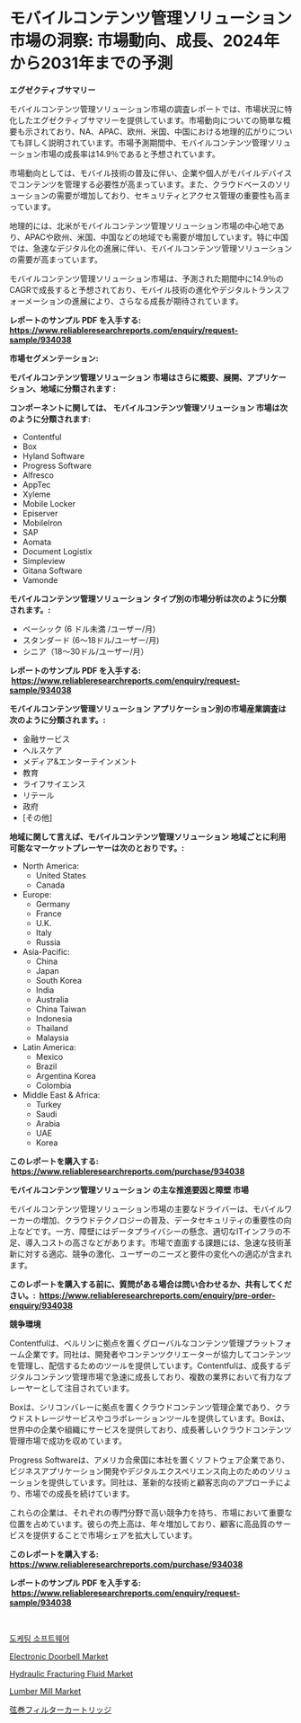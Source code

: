 <p><h1>モバイルコンテンツ管理ソリューション市場の洞察: 市場動向、成長、2024年から2031年までの予測</h1></p><p><strong>エグゼクティブサマリー</strong></p>
<p><p>モバイルコンテンツ管理ソリューション市場の調査レポートでは、市場状況に特化したエグゼクティブサマリーを提供しています。市場動向についての簡単な概要も示されており、NA、APAC、欧州、米国、中国における地理的広がりについても詳しく説明されています。市場予測期間中、モバイルコンテンツ管理ソリューション市場の成長率は14.9％であると予想されています。</p><p>市場動向としては、モバイル技術の普及に伴い、企業や個人がモバイルデバイスでコンテンツを管理する必要性が高まっています。また、クラウドベースのソリューションの需要が増加しており、セキュリティとアクセス管理の重要性も高まっています。</p><p>地理的には、北米がモバイルコンテンツ管理ソリューション市場の中心地であり、APACや欧州、米国、中国などの地域でも需要が増加しています。特に中国では、急速なデジタル化の進展に伴い、モバイルコンテンツ管理ソリューションの需要が高まっています。</p><p>モバイルコンテンツ管理ソリューション市場は、予測された期間中に14.9％のCAGRで成長すると予想されており、モバイル技術の進化やデジタルトランスフォーメーションの進展により、さらなる成長が期待されています。</p></p>
<p><strong>レポートのサンプル PDF を入手する: <a href="https://www.reliableresearchreports.com/enquiry/request-sample/934038">https://www.reliableresearchreports.com/enquiry/request-sample/934038</a></strong></p>
<p><strong>市場セグメンテーション:</strong></p>
<p><strong> モバイルコンテンツ管理ソリューション 市場はさらに概要、展開、アプリケーション、地域に分類されます :</strong></p>
<p><strong>コンポーネントに関しては、 モバイルコンテンツ管理ソリューション 市場は次のように分類されます: &nbsp;</strong></p>
<p><ul><li>Contentful</li><li>Box</li><li>Hyland Software</li><li>Progress Software</li><li>Alfresco</li><li>AppTec</li><li>Xyleme</li><li>Mobile Locker</li><li>Episerver</li><li>MobileIron</li><li>SAP</li><li>Aomata</li><li>Document Logistix</li><li>Simpleview</li><li>Gitana Software</li><li>Vamonde</li></ul></p>
<p><strong> モバイルコンテンツ管理ソリューション タイプ別の市場分析は次のように分類されます。:</strong></p>
<p><ul><li>ベーシック (6 ドル未満 /ユーザー/月)</li><li>スタンダード (6～18ドル/ユーザー/月)</li><li>シニア（18〜30ドル/ユーザー/月）</li></ul></p>
<p><strong>レポートのサンプル PDF を入手する: &nbsp;<a href="https://www.reliableresearchreports.com/enquiry/request-sample/934038">https://www.reliableresearchreports.com/enquiry/request-sample/934038</a></strong></p>
<p><strong> モバイルコンテンツ管理ソリューション アプリケーション別の市場産業調査は次のように分類されます。:</strong></p>
<p><ul><li>金融サービス</li><li>ヘルスケア</li><li>メディア&エンターテインメント</li><li>教育</li><li>ライフサイエンス</li><li>リテール</li><li>政府</li><li>[その他]</li></ul></p>
<p><strong>地域に関して言えば、モバイルコンテンツ管理ソリューション 地域ごとに利用可能なマーケットプレーヤーは次のとおりです。:</strong></p>
<p><ul>
    <li>
        North America:
        <ul>
            <li>United States</li>
            <li>Canada</li>
        </ul>
    </li>
    <li>
        Europe:
        <ul>
            <li>Germany</li>
            <li>France</li>
            <li>U.K.</li>
            <li>Italy</li>
            <li>Russia</li>
        </ul>
    </li>
    <li>
        Asia-Pacific:
        <ul>
            <li>China</li>
            <li>Japan</li>
            <li>South Korea</li>
            <li>India</li>
            <li>Australia</li>
            <li>China Taiwan</li>
            <li>Indonesia</li>
            <li>Thailand</li>
            <li>Malaysia</li>
        </ul>
    </li>
    <li>
        Latin America:
        <ul>
            <li>Mexico</li>
            <li>Brazil</li>
            <li>Argentina Korea</li>
            <li>Colombia</li>
        </ul>
    </li>
    <li>
        Middle East & Africa:
        <ul>
            <li>Turkey</li>
            <li>Saudi</li>
            <li>Arabia</li>
            <li>UAE</li>
            <li>Korea</li>
        </ul>
    </li>
    </ul></p>
<p><strong>このレポートを購入する: &nbsp;<a href="https://www.reliableresearchreports.com/purchase/934038">https://www.reliableresearchreports.com/purchase/934038</a></strong></p>
<p><strong>モバイルコンテンツ管理ソリューション の主な推進要因と障壁 市場</strong></p>
<p><p>モバイルコンテンツ管理ソリューション市場の主要なドライバーは、モバイルワーカーの増加、クラウドテクノロジーの普及、データセキュリティの重要性の向上などです。一方、障壁にはデータプライバシーの懸念、適切なITインフラの不足、導入コストの高さなどがあります。市場で直面する課題には、急速な技術革新に対する適応、競争の激化、ユーザーのニーズと要件の変化への適応が含まれます。</p></p>
<p><strong>このレポートを購入する前に、質問がある場合は問い合わせるか、共有してください。:&nbsp; <a href="https://www.reliableresearchreports.com/enquiry/pre-order-enquiry/934038">https://www.reliableresearchreports.com/enquiry/pre-order-enquiry/934038</a></strong></p>
<p><strong>競争環境</strong></p>
<p><p>Contentfulは、ベルリンに拠点を置くグローバルなコンテンツ管理プラットフォーム企業です。同社は、開発者やコンテンツクリエーターが協力してコンテンツを管理し、配信するためのツールを提供しています。Contentfulは、成長するデジタルコンテンツ管理市場で急速に成長しており、複数の業界において有力なプレーヤーとして注目されています。</p><p>Boxは、シリコンバレーに拠点を置くクラウドコンテンツ管理企業であり、クラウドストレージサービスやコラボレーションツールを提供しています。Boxは、世界中の企業や組織にサービスを提供しており、成長著しいクラウドコンテンツ管理市場で成功を収めています。</p><p>Progress Softwareは、アメリカ合衆国に本社を置くソフトウェア企業であり、ビジネスアプリケーション開発やデジタルエクスペリエンス向上のためのソリューションを提供しています。同社は、革新的な技術と顧客志向のアプローチにより、市場での成長を続けています。</p><p>これらの企業は、それぞれの専門分野で高い競争力を持ち、市場において重要な位置を占めています。彼らの売上高は、年々増加しており、顧客に高品質のサービスを提供することで市場シェアを拡大しています。</p></p>
<p><strong>このレポートを購入する: &nbsp; <a href="https://www.reliableresearchreports.com/purchase/934038">https://www.reliableresearchreports.com/purchase/934038</a></strong></p>
<p><strong>レポートのサンプル PDF を入手する: &nbsp;<a href="https://www.reliableresearchreports.com/enquiry/request-sample/934038">https://www.reliableresearchreports.com/enquiry/request-sample/934038</a></strong><strong></strong></p>
<p>&nbsp;</p>
<p><p><a href="https://github.com/idcefvhkdut6/Market-Research-Report-List-1/blob/main/5668775184314.md">도케팅 소프트웨어</a></p><p><a href="https://view.publitas.com/reportprime-1/electronic-doorbell-market-challenges-opportunities-and-growth-drivers-and-major-market-players-forecasted-for-period-from-2024-2031/">Electronic Doorbell Market</a></p><p><a href="https://view.publitas.com/reportprime-1/hydraulic-fracturing-fluid-market-size-growing-and-forecasted-for-period-from-2024-2031-and-provides-complete-market-analysis-of-this-market/">Hydraulic Fracturing Fluid Market</a></p><p><a href="https://summer-dogwood-3e9.notion.site/Lumber-Mill-Market-Offer-Valuable-Insights-into-Market-Size-Market-Share-Market-Trends-and-Projec-98e07eb8ef0a4e0ba307996a3bd0298c">Lumber Mill Market</a></p><p><a href="https://medium.com/@deonnorth8/%E3%82%B9%E3%83%88%E3%83%AA%E3%83%B3%E3%82%B0%E5%B7%BB%E3%81%8D%E3%83%95%E3%82%A3%E3%83%AB%E3%82%BF%E3%83%BC%E3%82%AB%E3%83%BC%E3%83%88%E3%83%AA%E3%83%83%E3%82%B8%E5%B8%82%E5%A0%B4%E3%81%AE%E6%B4%9E%E5%AF%9F-%E5%B8%82%E5%A0%B4%E5%8B%95%E5%90%91-%E6%88%90%E9%95%B7-2024%E5%B9%B4%E3%81%8B%E3%82%892031%E5%B9%B4%E3%81%BE%E3%81%A7%E3%81%AE%E4%BA%88%E6%B8%AC-f2f16b3d9421">弦巻フィルターカートリッジ</a></p></p>